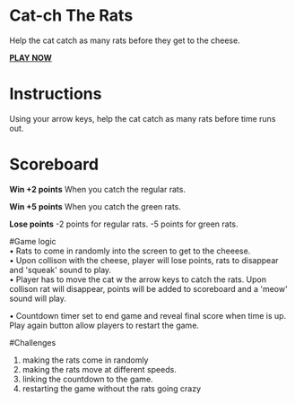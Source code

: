 # Cat-ch The Rats
Help the cat catch as many rats before they get to the cheese.<br/>

<strong><a href="https://1mim.github.io/Catch_The_Rats/">PLAY NOW</a></strong>

# Instructions
Using your arrow keys, help the cat catch as many rats before time runs out. 

# Scoreboard
<strong>Win +2 points</strong>
When you catch the regular rats.

<strong>Win +5 points</strong>
When you catch the green rats. 

<strong>Lose points</strong>
-2 points for regular rats.
-5 points for green rats. 


#Game logic
<img src="https://i.ibb.co/V3HPhLz/Game-preview-1.png" alt="" /><br>
• Rats to come in randomly into the screen to get to the cheeese. <br>
• Upon collison with the cheese, player will lose points, rats to disappear and 'squeak' sound to play.<br>
• Player has to move the cat w the arrow keys to catch the rats. Upon collison rat will disappear, points will be added to scoreboard and a 'meow' sound will play.<br>

<img src="https://i.ibb.co/k3PxTVv/Game-preview-3.png" alt=""/><br>
• Countdown timer set to end game and reveal final score when time is up. Play again button allow players to restart the game. 


#Challenges
1. making the rats come in randomly
2. making the rats move at different speeds.
3. linking the countdown to the game.
4. restarting the game without the rats going crazy
